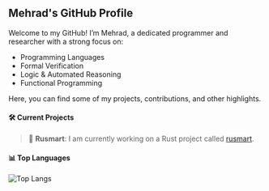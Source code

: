 ## Mehrad's GitHub Profile
Welcome to my GitHub! I’m Mehrad, a dedicated programmer and researcher with a strong focus on:

- Programming Languages
- Formal Verification
- Logic & Automated Reasoning
- Functional Programming

Here, you can find some of my projects, contributions, and other highlights.

#### 🛠️ Current Projects

> 📌 **Rusmart**: I am currently working on a Rust project called [rusmart](https://github.com/meng-xu-cs/rusmart).

#### 📊 Top Languages
![Top Langs](https://github-readme-stats-git-master-mehrads-projects-1ae55fda.vercel.app/api/top-langs/?username=mehrad31415&exclude=Agent-based-modelling&hide=lex,yacc,batchfile,shell,css,ejs,html,jupyter%20notebook,netlogo&langs_count=20&count_private=true&theme=moltack&hide_border=true&size_weight=0.6&count_weight=0.4)
